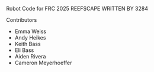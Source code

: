 Robot Code for FRC 2025 REEFSCAPE WRITTEN BY 3284

Contributors
- Emma Weiss
- Andy Heikes
- Keith Bass
- Eli Bass
- Aiden Rivera
- Cameron Meyerhoeffer
  
